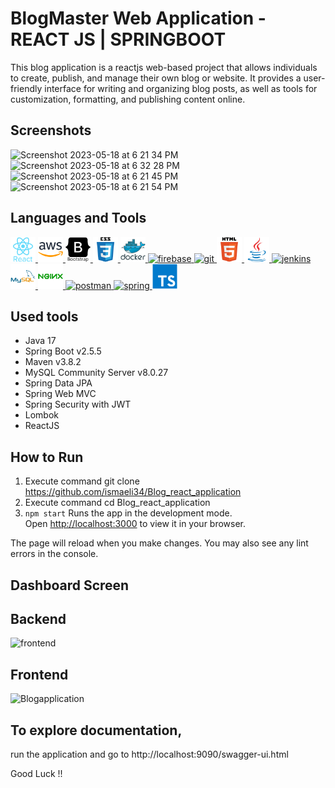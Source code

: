 # BlogMaster Web Application - REACT JS | SPRINGBOOT

This blog application is a reactjs web-based  project that allows individuals  to create, publish, and manage their own blog or website. It provides a user-friendly interface for writing and organizing blog posts, as well as tools for customization, formatting, and publishing content online.


## Screenshots

![Screenshot 2023-05-18 at 6 21 34 PM](https://github.com/ismaeli34/Blog_react_application/assets/17925504/c5a46245-ccd4-4368-b589-9cc3c64b1f36)
![Screenshot 2023-05-18 at 6 32 28 PM](https://github.com/ismaeli34/Blog_react_application/assets/17925504/62b2ac8e-a86d-4c3e-9d9a-ff6076685a5f)
![Screenshot 2023-05-18 at 6 21 45 PM](https://github.com/ismaeli34/Blog_react_application/assets/17925504/15724b7f-a70d-40fd-a84f-813c18c99d0c)
![Screenshot 2023-05-18 at 6 21 54 PM](https://github.com/ismaeli34/Blog_react_application/assets/17925504/fe399ee3-557b-40cd-a8a4-1003b2115a37)

## Languages and Tools
<p align="left"> <p align="left"> <a href="https://reactjs.org/" target="_blank" rel="noreferrer"> <img src="https://raw.githubusercontent.com/devicons/devicon/master/icons/react/react-original-wordmark.svg" alt="react" width="40" height="40"/> </a>  <a href="https://aws.amazon.com" target="_blank" rel="noreferrer"> <img src="https://raw.githubusercontent.com/devicons/devicon/master/icons/amazonwebservices/amazonwebservices-original-wordmark.svg" alt="aws" width="40" height="40"/> </a> <a href="https://getbootstrap.com" target="_blank" rel="noreferrer"> <img src="https://raw.githubusercontent.com/devicons/devicon/master/icons/bootstrap/bootstrap-plain-wordmark.svg" alt="bootstrap" width="40" height="40"/> </a> <a href="https://www.w3schools.com/css/" target="_blank" rel="noreferrer"> <img src="https://raw.githubusercontent.com/devicons/devicon/master/icons/css3/css3-original-wordmark.svg" alt="css3" width="40" height="40"/> </a> <a href="https://www.docker.com/" target="_blank" rel="noreferrer"> <img src="https://raw.githubusercontent.com/devicons/devicon/master/icons/docker/docker-original-wordmark.svg" alt="docker" width="40" height="40"/> </a> <a href="https://firebase.google.com/" target="_blank" rel="noreferrer"> <img src="https://www.vectorlogo.zone/logos/firebase/firebase-icon.svg" alt="firebase" width="40" height="40"/> </a> <a href="https://git-scm.com/" target="_blank" rel="noreferrer"> <img src="https://www.vectorlogo.zone/logos/git-scm/git-scm-icon.svg" alt="git" width="40" height="40"/> </a> <a href="https://www.w3.org/html/" target="_blank" rel="noreferrer"> <img src="https://raw.githubusercontent.com/devicons/devicon/master/icons/html5/html5-original-wordmark.svg" alt="html5" width="40" height="40"/> </a> <a href="https://www.java.com" target="_blank" rel="noreferrer"> <img src="https://raw.githubusercontent.com/devicons/devicon/master/icons/java/java-original.svg" alt="java" width="40" height="40"/> </a> <a href="https://www.jenkins.io" target="_blank" rel="noreferrer"> <img src="https://www.vectorlogo.zone/logos/jenkins/jenkins-icon.svg" alt="jenkins" width="40" height="40"/> </a> <a href="https://www.mysql.com/" target="_blank" rel="noreferrer"> <img src="https://raw.githubusercontent.com/devicons/devicon/master/icons/mysql/mysql-original-wordmark.svg" alt="mysql" width="40" height="40"/> </a> <a href="https://www.nginx.com" target="_blank" rel="noreferrer"> <img src="https://raw.githubusercontent.com/devicons/devicon/master/icons/nginx/nginx-original.svg" alt="nginx" width="40" height="40"/> </a> <a href="https://postman.com" target="_blank" rel="noreferrer"> <img src="https://www.vectorlogo.zone/logos/getpostman/getpostman-icon.svg" alt="postman" width="40" height="40"/> </a> <a href="https://spring.io/" target="_blank" rel="noreferrer"> <img src="https://www.vectorlogo.zone/logos/springio/springio-icon.svg" alt="spring" width="40" height="40"/> </a> <a href="https://www.typescriptlang.org/" target="_blank" rel="noreferrer"> <img src="https://raw.githubusercontent.com/devicons/devicon/master/icons/typescript/typescript-original.svg" alt="typescript" width="40" height="40"/> </a>

## Used tools
  *  Java 17
  *  Spring Boot v2.5.5
  *  Maven v3.8.2
  *  MySQL Community Server v8.0.27
  *  Spring Data JPA
  *  Spring Web MVC
  *  Spring Security with JWT
  *  Lombok
  *  ReactJS

## How to Run
  1. Execute command git clone https://github.com/ismaeli34/Blog_react_application
  2. Execute command cd Blog_react_application
  3. `npm start`
  Runs the app in the development mode.\
Open [http://localhost:3000](http://localhost:3000) to view it in your browser.
  
  The page will reload when you make changes.
You may also see any lint errors in the console.

  
## Dashboard Screen
  


## Backend 
![frontend](https://user-images.githubusercontent.com/17925504/232762240-1d6eb99f-34b1-4bf2-a766-a4b9829a1070.png)
## Frontend
![Blogapplication](https://user-images.githubusercontent.com/17925504/232762289-8130eb49-9e5e-431a-a66e-51cd59de93da.jpg)

## To explore documentation, 
run the application and go to http://localhost:9090/swagger-ui.html




Good Luck !!













